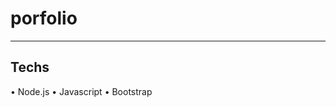 # porfolio

--------------------------------------------
## Techs

• Node.js
• Javascript
• Bootstrap